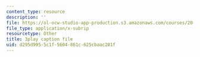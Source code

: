 ```yaml
---
content_type: resource
description: ''
file: https://ol-ocw-studio-app-production.s3.amazonaws.com/courses/20-219-becoming-the-next-bill-nye-writing-and-hosting-the-educational-show-january-iap-2015/d295d9955c1f5604861c625cbaac281f_TXkB42FCriU.vtt
file_type: application/x-subrip
resourcetype: Other
title: 3play caption file
uid: d295d995-5c1f-5604-861c-625cbaac281f
---
```

